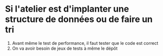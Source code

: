 # Si l'atelier est d'implanter une structure de données ou de faire un tri

1. Avant même le test de performance, il faut tester que le code est correct
1. On va avoir besoin de jeux de tests à même le dépôt
